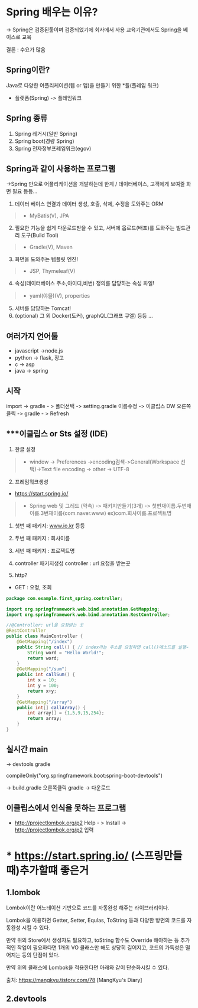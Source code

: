 # Spring 배우는 이유?
-> Spring은 검증된툴이며 검증되었기에 회사에서 사용 교육기관에서도 Spring을 베이스로 교육

결론 : 수요가 많음

## Spring이란?
Java로 다양한 어플리케이션(웹 or 앱)을 만들기 위한 *틀(플레임 워크)

+ 플랫폼(Spring) -> 플레임워크

## Spring 종류
1. Spring 레거시(일반 Spring)
2. Spring boot(경량 Spring)
3. Spring 전자정부프레임워크(egov)

## Spring과 같이 사용하는 프로그램
->Spring 만으로 어플리케이션을 개발하는데 한계 / 데이터베이스, 고객에게 보여줄 화면 필요 등등...
1. 데이터 베이스 연결과 데이터 생성, 호출, 삭제, 수정을 도와주는 ORM
>  - MyBatis(V), JPA
2. 필요한 기능을 쉽게 다운로드받을 수 있고, 서버에 옵로드(배포)를 도와주는
빌드관리 도구(Build Tool)
>  - Gradle(V), Maven
3. 화면을 도와주는 템플릿 엔진!
>  - JSP, Thymeleaf(V)
4. 속성(데이터베이스 주소,아이디,비번) 정의를 담당하는 속성 파일!
> - yaml(야믈)(V), properties
5. 서버를 담당하는 Tomcat!
6. (optional) 그 외 Docker(도커), graphQL(그래프 큐엘) 등등 ...
## 여러가지 언어툴
+ javascript ->node.js
+ python -> flask, 장고
+ c -> asp
+ java -> spring
## 시작
import -> gradle - > 폴더선택 -> setting.gradle 이름수정 -> 이클립스 DW 오른쪽클릭 -> gradle - > Refresh
## ***이클립스 or Sts 설정 (IDE)
1. 한글 설정
> - window -> Preferences ->encoding검색->General(Workspace 선택)->Text file encoding -> other -> UTF-8
2. 프레임워크생성
+ https://start.spring.io/
>  + Spring web 및 그레드
(약속) -> 패키지만들기(3개) -> 첫번재이름.두번재이름.3번재이름(com.naver.www) ex)com.회사이름.프로젝트명
1. 첫번 째 패키지: www.io.kr 등등
2. 두번 째 패키지 : 회사이름
3. 세번 째 패키지 : 프로젝트명

1. controller 패키지생성
controller : url 요청을 받는곳
2. http?
+ GET : 요청, 조회

~~~ java
package com.example.first_spring.controller;

import org.springframework.web.bind.annotation.GetMapping;
import org.springframework.web.bind.annotation.RestController;

//@Controller: url을 요청받는 곳
@RestController
public class MainController {
	@GetMapping("/index")
	public String call() { // index라는 주소를 요청하면 call()메소드를 실행~
		String word = "Hello World!";
		return word;
	}
	@GetMapping("/sum")
	public int callSum() {
		int x = 10;
		int y = 100;
		return x+y;
	}
	@GetMapping("/array")
	public int[] callArray() {
		int array[] = {1,5,9,15,254};
		return array;
	}
}
~~~

## 실시간 main 
-> devtools gradle

compileOnly("org.springframework.boot:spring-boot-devtools")

-> build.gradle 오른쪽클릭 gradle -> 다운로드

## 이클립스에서 인식을 못하는 프로그램
+ http://projectlombok.org/p2
Help - > Install -> http://projectlombok.org/p2 입력

# * https://start.spring.io/ (스프링만들때)추가할떄 좋은거
## 1.lombok
Lombok이란 어노테이션 기반으로 코드를 자동완성 해주는 라이브러리이다.

Lombok을 이용하면 Getter, Setter, Equlas, ToString 등과 다양한 방면의 코드를 자동완성 시킬 수 있다.

만약 위의 Store에서 생성자도 필요하고, toString 함수도 Override 해야하는 등 추가적인 작업이 필요하다면 1개의 VO 클래스만 해도 상당히 길어지고, 코드의 가독성은 떨어지는 등의 단점이 있다. 

만약 위의 클래스에 Lombok을 적용한다면 아래와 같이 단순화시킬 수 있다.

출처: https://mangkyu.tistory.com/78 [MangKyu's Diary]

## 2.devtools

